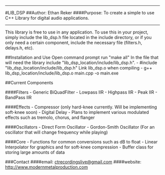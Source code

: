 **********************
#LIB_DSP
##Author: Ethan Reker
####Purpose: To create a simple to use C++ Library for digital audio applications.
**********************

This library is free to use in any application.  To use this in your project, simply
include the lib_dsp.h file located in the include directory, or if you only need a certain
component, include the necessary file (filters.h, delays.h, etc).

##Installation and Use
Open command prompt
run "make all"
In the file that will need the library include "lib_dsp_location/include/lib_dsp.h".
	- #include "lib_dsp_location/include/lib_dsp.h"
Link lib_dsp.o when compiling
	- g++ lib_dsp_location/include/lib_dsp.o main.cpp -o main.exe

##Current Components

####Filters
	- Generic BiQuadFilter
	- Lowpass IIR 
	- Highpass IIR
	- Peak IIR
	- BandPass IIR

####Effects
	- Compressor (only hard-knee currently. Will be implementing soft-knee soon)
	- Digital Delay
	- Plans to implement various modulated effects such as tremolo, chorus, and flanger
	
####Oscillators
	- Direct Form Oscillator
	- Gordon-Smith Oscillator (For an oscillator that will change frequency while playing)
	
####Core
	- Functions for common conversions such as dB to float
	- Linear Interpolator for graphics and for soft-knee compression
	- Buffer class for storing large amounts of data

###Contact
####email: ctrecordingslive@gmail.com
####website: http://www.modernmetalproduction.com
